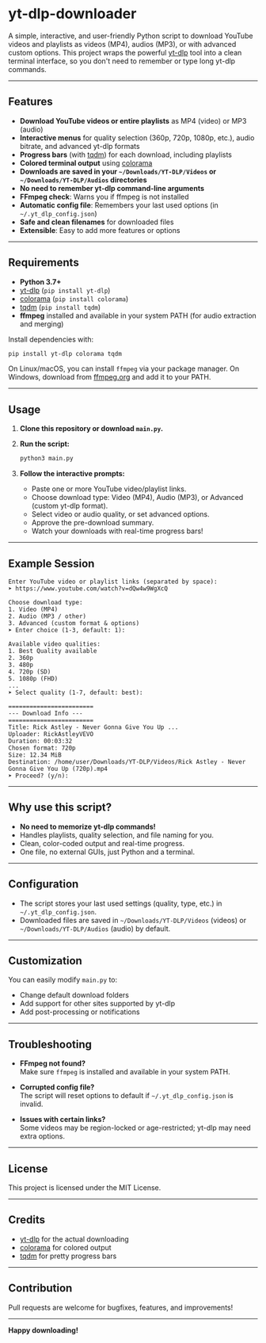 # yt-dlp-downloader

A simple, interactive, and user-friendly Python script to download YouTube videos and playlists as videos (MP4), audios (MP3), or with advanced custom options. This project wraps the powerful [yt-dlp](https://github.com/yt-dlp/yt-dlp) tool into a clean terminal interface, so you don't need to remember or type long yt-dlp commands.

---

## Features

- **Download YouTube videos or entire playlists** as MP4 (video) or MP3 (audio)
- **Interactive menus** for quality selection (360p, 720p, 1080p, etc.), audio bitrate, and advanced yt-dlp formats
- **Progress bars** (with [tqdm](https://pypi.org/project/tqdm/)) for each download, including playlists
- **Colored terminal output** using [colorama](https://pypi.org/project/colorama/)
- **Downloads are saved in your `~/Downloads/YT-DLP/Videos` or `~/Downloads/YT-DLP/Audios` directories**
- **No need to remember yt-dlp command-line arguments**
- **FFmpeg check**: Warns you if ffmpeg is not installed
- **Automatic config file**: Remembers your last used options (in `~/.yt_dlp_config.json`)
- **Safe and clean filenames** for downloaded files
- **Extensible**: Easy to add more features or options

---

## Requirements

- **Python 3.7+**
- [yt-dlp](https://github.com/yt-dlp/yt-dlp) (`pip install yt-dlp`)
- [colorama](https://pypi.org/project/colorama/) (`pip install colorama`)
- [tqdm](https://pypi.org/project/tqdm/) (`pip install tqdm`)
- **ffmpeg** installed and available in your system PATH (for audio extraction and merging)

Install dependencies with:

```bash
pip install yt-dlp colorama tqdm
```

On Linux/macOS, you can install `ffmpeg` via your package manager. On Windows, download from [ffmpeg.org](https://ffmpeg.org/download.html) and add it to your PATH.

---

## Usage

1. **Clone this repository or download `main.py`.**
2. **Run the script:**

    ```bash
    python3 main.py
    ```

3. **Follow the interactive prompts:**
    - Paste one or more YouTube video/playlist links.
    - Choose download type: Video (MP4), Audio (MP3), or Advanced (custom yt-dlp format).
    - Select video or audio quality, or set advanced options.
    - Approve the pre-download summary.
    - Watch your downloads with real-time progress bars!

---

## Example Session

```
Enter YouTube video or playlist links (separated by space):
➤ https://www.youtube.com/watch?v=dQw4w9WgXcQ

Choose download type:
1. Video (MP4)
2. Audio (MP3 / other)
3. Advanced (custom format & options)
➤ Enter choice (1-3, default: 1):

Available video qualities:
1. Best Quality available
2. 360p
3. 480p
4. 720p (SD)
5. 1080p (FHD)
...
➤ Select quality (1-7, default: best):

========================
--- Download Info ---
========================
Title: Rick Astley - Never Gonna Give You Up ...
Uploader: RickAstleyVEVO
Duration: 00:03:32
Chosen format: 720p
Size: 12.34 MiB
Destination: /home/user/Downloads/YT-DLP/Videos/Rick Astley - Never Gonna Give You Up (720p).mp4
➤ Proceed? (y/n):
```

---

## Why use this script?

- **No need to memorize yt-dlp commands!**
- Handles playlists, quality selection, and file naming for you.
- Clean, color-coded output and real-time progress.
- One file, no external GUIs, just Python and a terminal.

---

## Configuration

- The script stores your last used settings (quality, type, etc.) in `~/.yt_dlp_config.json`.
- Downloaded files are saved in `~/Downloads/YT-DLP/Videos` (videos) or `~/Downloads/YT-DLP/Audios` (audio) by default.

---

## Customization

You can easily modify `main.py` to:
- Change default download folders
- Add support for other sites supported by yt-dlp
- Add post-processing or notifications

---

## Troubleshooting

- **FFmpeg not found?**  
  Make sure `ffmpeg` is installed and available in your system PATH.

- **Corrupted config file?**  
  The script will reset options to default if `~/.yt_dlp_config.json` is invalid.

- **Issues with certain links?**  
  Some videos may be region-locked or age-restricted; yt-dlp may need extra options.

---

## License

This project is licensed under the MIT License.

---

## Credits

- [yt-dlp](https://github.com/yt-dlp/yt-dlp) for the actual downloading
- [colorama](https://pypi.org/project/colorama/) for colored output
- [tqdm](https://pypi.org/project/tqdm/) for pretty progress bars

---

## Contribution

Pull requests are welcome for bugfixes, features, and improvements!

---

**Happy downloading!**
